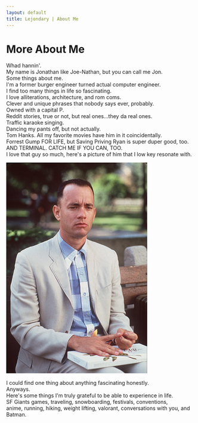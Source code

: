 ```yaml
---
layout: default
title: Lejondary | About Me
---
```


# More About Me

Whad hannin'.  
My name is Jonathan like Joe-Nathan, but you can call me Jon.  
Some things about me.  
I'm a former burger engineer turned actual computer engineer.  
I find too many things in life so fascinating.  
I love alliterations, architecture, and rom coms.  
Clever and unique phrases that nobody says ever, probably.  
Owned with a capital P.  
Reddit stories, true or not, but real ones...they da real ones.  
Traffic karaoke singing.  
Dancing my pants off, but not actually.  
Tom Hanks. All my favorite movies have him in it coincidentally.  
Forrest Gump FOR LIFE, but Saving Priving Ryan is super duper good, too.  
AND TERMINAL. CATCH ME IF YOU CAN, TOO.  
I love that guy so much, here's a picture of him that I low key resonate with.  

<img src="assets/img/forrest-gump.jpg" alt="forrest" width="75%"/>

I could find one thing about anything fascinating honestly.  
Anyways.  
Here's some things I'm truly grateful to be able to experience in life.  
SF Giants games, traveling, snowboarding, festivals, conventions,  
anime, running, hiking, weight lifting, valorant, conversations with you, and Batman.
